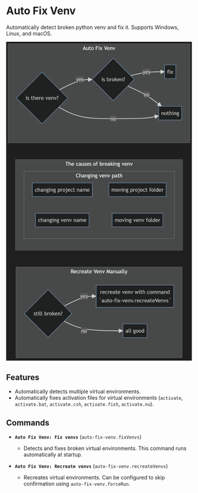 ﻿# Auto Fix Venv

Automatically detect broken python venv and fix it.
Supports Windows, Linux, and macOS.

![flowchart](docs/flowchart.png)

## Features

- Automatically detects multiple virtual environments.
- Automatically fixes activation files for virtual environments (`activate`, `activate.bat`, `activate.csh`, `activate.fish`, `activate.nu`).

## Commands

- **`Auto Fix Venv: Fix venvs`** (`auto-fix-venv.fixVenvs`)  
  - Detects and fixes broken virtual environments. This command runs automatically at startup.

- **`Auto Fix Venv: Recreate venvs`** (`auto-fix-venv.recreateVenvs`)  
  - Recreates virtual environments. Can be configured to skip confirmation using `auto-fix-venv.forceRun`.
